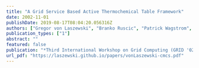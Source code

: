 ```yaml
---
title: "A Grid Service Based Active Thermochemical Table Framework"
date: 2002-11-01
publishDate: 2019-08-17T08:04:20.056316Z
authors: ["Gregor von Laszewski", "Branko Ruscic", "Patrick Wagstrom", "Sriram Krishnan", "Kaizar Amin", "Sandeep Nijsure", "Sandra Bittner", "Reinhardt Pinzon", "John C. Hewson", "Melita L. Morton", "Mike Minkoff", "Al Wagner"]
publication_types: ["1"]
abstract: ""
featured: false
publication: "*Third International Workshop on Grid Computing (GRID '02)*"
url_pdf: "https://laszewski.github.io/papers/vonLaszewski-cmcs.pdf"
---
```


